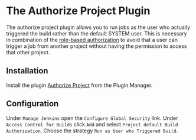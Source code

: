 # The Authorize Project Plugin

The authorize project plugin allows you to run jobs as the user who actually
triggered the build rather than the default SYSTEM user. This is necessary in
combination of the [role-based authorization](ROLE_BASED_AUTHORIZATION.md) to
avoid that a user can trigger a job from another project without having the
permission to access that other project.


## Installation

Install the plugin [Authorize Project](https://plugins.jenkins.io/authorize-project/)
from the Plugin Manager.


## Configuration

Under `Manage Jenkins` open the `Configure Global Security` link. Under
`Access Control for Builds` click `Add` and select
`Project default Build Authorization`. Choose the strategy
`Run as User who Triggered Build`.
